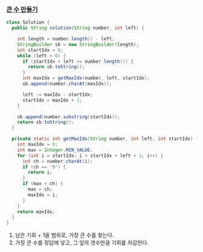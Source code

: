 ### [큰 수 만들기](https://school.programmers.co.kr/learn/courses/30/lessons/42883?language=java)

```java
class Solution {
  public String solution(String number, int left) {

    int length = number.length() - left;
    StringBuilder sb = new StringBuilder(length);
    int startIdx = 0;
    while (left > 0) {
      if (startIdx + left >= number.length()) {
        return sb.toString();
      }
      int maxIdx = getMaxIdx(number, left, startIdx);
      sb.append(number.charAt(maxIdx));

      left -= maxIdx - startIdx;
      startIdx = maxIdx + 1;
    }

    sb.append(number.substring(startIdx));
    return sb.toString();
  }

  private static int getMaxIdx(String number, int left, int startIdx) {
    int maxIdx = 0;
    int max = Integer.MIN_VALUE;
    for (int i = startIdx; i < startIdx + left + 1; i++) {
      int ch = number.charAt(i);
      if (ch == '9') {
        return i;
      }
      if (max < ch) {
        max = ch;
        maxIdx = i;
      }
    }
    return maxIdx;
  }
}
```
1. 남은 기회 + 1을 범위로, 가장 큰 수를 찾는다.
2. 가장 큰 수를 정답에 넣고, 그 앞의 갯수만큼 기회를 차감한다.